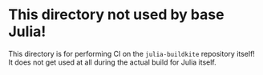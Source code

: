 # This directory not used by base Julia!

This directory is for performing CI on the `julia-buildkite` repository itself!  It does not get used at all during the actual build for Julia itself.
